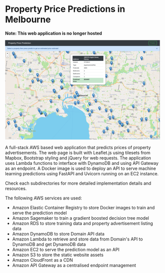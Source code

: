 # Property Price Predictions in Melbourne

**Note: This web application is no longer hosted**

![](images/app.png)

A full-stack AWS based web application that predicts prices of property advertisements. The web page is built with Leaflet.js using tilesets from Mapbox, Bootstrap styling and jQuery for web requests. The application uses Lambda functions to interface with DynamoDB and using API Gateway as an endpoint. A Docker image is used to deploy an API to serve machine learning predictions using FastAPI and Uvicorn running on an EC2 instance. 

Check each subdirectories for more detailed implementation details and resources.

The following AWS services are used:  
* Amazon Elastic Container Registry to store Docker images to train and serve the prediction model
* Amazon Sagemaker to train a gradient boosted decision tree model
* Amazon RDS to store training data and property advertisement listing data
* Amazon DynamoDB to store Domain API data
* Amazon Lambda to retrieve and store data from Domain's API to DynamoDB and get DynamoDB data
* Amazon EC2 to serve the prediction model as an API
* Amazon S3 to store the static website assets
* Amazon CloudFront as a CDN
* Amazon API Gateway as a centralised endpoint management
